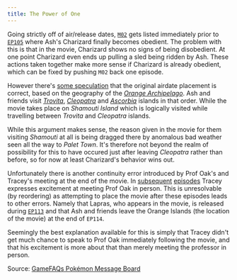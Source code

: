 ```yaml
---
title: The Power of One
---
```

Going strictly off of air/release dates, [`M02`][M02] gets listed immediately
prior to [`EP105`][EP105] where Ash's Charizard finally becomes obedient. The
problem with this is that in the movie, Charizard shows no signs of being
disobedient. At one point Charizard even ends up pulling a sled being ridden by
Ash. These actions taken together make more sense if Charizard is already
obedient, which can be fixed by pushing `M02` back one episode.

However there's [some speculation][update] that the original airdate placement
is correct, based on the geography of the [_Orange Archipelago_][location]. Ash
and friends visit [_Trovita_][EP104], [_Cleopatra_][EP105] and
[_Ascorbia_][EP106] islands in that order. While the movie takes place on
_Shamouti Island_ which is logically visited while travelling between _Trovita_
and _Cleopatra_ islands.

While this argument makes sense, the reason given in the movie for them
visiting _Shamouti_ at all is being dragged there by anomalous bad weather seen
all the way to _Palet Town_. It's therefore not beyond the realm of possibility
for this to have occured just after leaving _Cleopatra_ rather than before, so
for now at least Charizard's behavior wins out.

Unfortunately there is another continuity error introduced by Prof Oak's and
Tracey's meeting at the end of the movie. In [subsequent][EP114]
[episodes][EP115] Tracey expresses excitement at meeting Prof Oak in person.
This is unresolvable (by reordering) as attempting to place the movie after
these episodes leads to other errors. Namely that Lapras, who appears in the
movie, is released during [`EP113`][EP113] and that Ash and friends leave the
Orange Islands (the location of the movie) at the end of `EP114`.

Seemingly the best explanation available for this is simply that Tracey didn't
get much chance to speak to Prof Oak immediately following the movie, and that
his excitement is more about that than merely meeting the professor in person.

Source: [GameFAQs Pokémon Message Board][source]

[location]: http://bulbapedia.bulbagarden.net/wiki/Orange_Archipelago
[source]: http://www.gamefaqs.com/boards/217-pokemon/69236080?page=3#31
[update]: http://bulbapedia.bulbagarden.net/wiki/User:SnorlaxMonster/Anime_ordering
[EP104]: http://bulbapedia.bulbagarden.net/wiki/EP104
[EP105]: http://bulbapedia.bulbagarden.net/wiki/EP105
[EP106]: http://bulbapedia.bulbagarden.net/wiki/EP106
[EP113]: http://bulbapedia.bulbagarden.net/wiki/EP113
[EP114]: http://bulbapedia.bulbagarden.net/wiki/EP114
[EP115]: http://bulbapedia.bulbagarden.net/wiki/EP115
[M02]: http://bulbapedia.bulbagarden.net/wiki/M02
